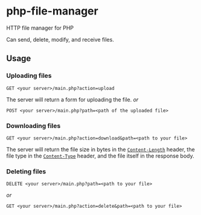 # php-file-manager
HTTP file manager for PHP

Can send, delete, modify, and receive files.

## Usage
### Uploading files
```
GET <your server>/main.php?action=upload
```
The server will return a form for uploading the file.
*or*
```
POST <your server>/main.php?path=<path of the uploaded file>
```

### Downloading files
```
GET <your server>/main.php?action=download&path=<path to your file>
```
The server will return the file size in bytes in the [`Content-Length`](https://developer.mozilla.org/en-US/docs/Web/HTTP/Headers/Content-Length) header, the file type in the [`Content-Type`](https://developer.mozilla.org/en-US/docs/Web/HTTP/Headers/Content-Type) header, and the file itself in the response body.
### Deleting files
```
DELETE <your server>/main.php?path=<path to your file>
```
*or*
```
GET <your server>/main.php?action=delete&path=<path to your file>